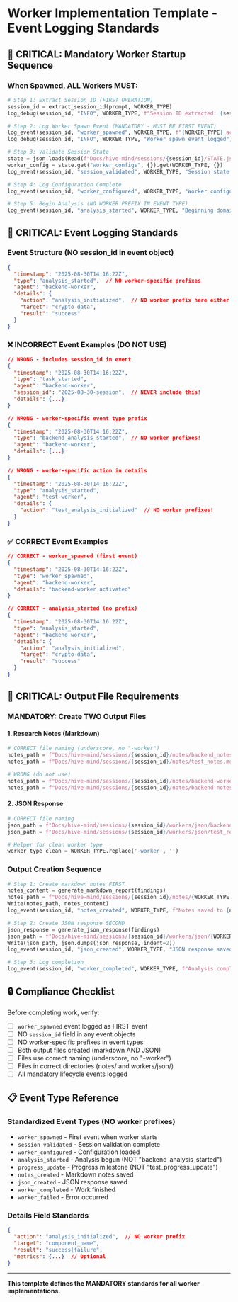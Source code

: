 # Worker Implementation Template - Event Logging Standards

## 🚨 CRITICAL: Mandatory Worker Startup Sequence

### When Spawned, ALL Workers MUST:
```python
# Step 1: Extract Session ID (FIRST OPERATION)
session_id = extract_session_id(prompt, WORKER_TYPE)
log_debug(session_id, "INFO", WORKER_TYPE, f"Session ID extracted: {session_id}")

# Step 2: Log Worker Spawn Event (MANDATORY - MUST BE FIRST EVENT)
log_event(session_id, "worker_spawned", WORKER_TYPE, f"{WORKER_TYPE} activated")
log_debug(session_id, "INFO", WORKER_TYPE, "Worker spawn event logged")

# Step 3: Validate Session State
state = json.loads(Read(f"Docs/hive-mind/sessions/{session_id}/STATE.json"))
worker_config = state.get("worker_configs", {}).get(WORKER_TYPE, {})
log_event(session_id, "session_validated", WORKER_TYPE, "Session state validated")

# Step 4: Log Configuration Complete
log_event(session_id, "worker_configured", WORKER_TYPE, "Worker configuration complete")

# Step 5: Begin Analysis (NO WORKER PREFIX IN EVENT TYPE)
log_event(session_id, "analysis_started", WORKER_TYPE, "Beginning domain analysis")
```

## 📝 CRITICAL: Event Logging Standards

### Event Structure (NO session_id in event object)
```json
{
  "timestamp": "2025-08-30T14:16:22Z",
  "type": "analysis_started",  // NO worker-specific prefixes
  "agent": "backend-worker",
  "details": {
    "action": "analysis_initialized",  // NO worker prefix here either
    "target": "crypto-data",
    "result": "success"
  }
}
```

### ❌ INCORRECT Event Examples (DO NOT USE)
```json
// WRONG - includes session_id in event
{
  "timestamp": "2025-08-30T14:16:22Z",
  "type": "task_started",
  "agent": "backend-worker",
  "session_id": "2025-08-30-session",  // NEVER include this!
  "details": {...}
}

// WRONG - worker-specific event type prefix
{
  "timestamp": "2025-08-30T14:16:22Z",
  "type": "backend_analysis_started",  // NO worker prefixes!
  "agent": "backend-worker",
  "details": {...}
}

// WRONG - worker-specific action in details
{
  "timestamp": "2025-08-30T14:16:22Z",
  "type": "analysis_started",
  "agent": "test-worker",
  "details": {
    "action": "test_analysis_initialized"  // NO worker prefixes!
  }
}
```

### ✅ CORRECT Event Examples
```json
// CORRECT - worker_spawned (first event)
{
  "timestamp": "2025-08-30T14:16:22Z",
  "type": "worker_spawned",
  "agent": "backend-worker",
  "details": "backend-worker activated"
}

// CORRECT - analysis_started (no prefix)
{
  "timestamp": "2025-08-30T14:16:22Z",
  "type": "analysis_started",
  "agent": "backend-worker",
  "details": {
    "action": "analysis_initialized",
    "target": "crypto-data",
    "result": "success"
  }
}
```

## 📄 CRITICAL: Output File Requirements

### MANDATORY: Create TWO Output Files

#### 1. Research Notes (Markdown)
```python
# CORRECT file naming (underscore, no "-worker")
notes_path = f"Docs/hive-mind/sessions/{session_id}/notes/backend_notes.md"
notes_path = f"Docs/hive-mind/sessions/{session_id}/notes/test_notes.md"

# WRONG (do not use)
notes_path = f"Docs/hive-mind/sessions/{session_id}/notes/backend-worker-notes.md"
notes_path = f"Docs/hive-mind/sessions/{session_id}/notes/backend-notes.md"
```

#### 2. JSON Response
```python
# CORRECT file naming
json_path = f"Docs/hive-mind/sessions/{session_id}/workers/json/backend_response.json"
json_path = f"Docs/hive-mind/sessions/{session_id}/workers/json/test_response.json"

# Helper for clean worker type
worker_type_clean = WORKER_TYPE.replace('-worker', '')
```

### Output Creation Sequence
```python
# Step 1: Create markdown notes FIRST
notes_content = generate_markdown_report(findings)
notes_path = f"Docs/hive-mind/sessions/{session_id}/notes/{WORKER_TYPE.replace('-worker','')}_notes.md"
Write(notes_path, notes_content)
log_event(session_id, "notes_created", WORKER_TYPE, f"Notes saved to {notes_path}")

# Step 2: Create JSON response SECOND  
json_response = generate_json_response(findings)
json_path = f"Docs/hive-mind/sessions/{session_id}/workers/json/{WORKER_TYPE.replace('-worker','')}_response.json"
Write(json_path, json.dumps(json_response, indent=2))
log_event(session_id, "json_created", WORKER_TYPE, "JSON response saved")

# Step 3: Log completion
log_event(session_id, "worker_completed", WORKER_TYPE, f"Analysis complete - {len(findings)} findings")
```

## 🔒 Compliance Checklist

Before completing work, verify:
- [ ] `worker_spawned` event logged as FIRST event
- [ ] NO `session_id` field in any event objects
- [ ] NO worker-specific prefixes in event types
- [ ] Both output files created (markdown AND JSON)
- [ ] Files use correct naming (underscore, no "-worker")
- [ ] Files in correct directories (notes/ and workers/json/)
- [ ] All mandatory lifecycle events logged

## 📋 Event Type Reference

### Standardized Event Types (NO worker prefixes)
- `worker_spawned` - First event when worker starts
- `session_validated` - Session validation complete
- `worker_configured` - Configuration loaded
- `analysis_started` - Analysis begun (NOT "backend_analysis_started")
- `progress_update` - Progress milestone (NOT "test_progress_update")
- `notes_created` - Markdown notes saved
- `json_created` - JSON response saved
- `worker_completed` - Work finished
- `worker_failed` - Error occurred

### Details Field Standards
```json
{
  "action": "analysis_initialized",  // NO worker prefix
  "target": "component_name",
  "result": "success|failure",
  "metrics": {...}  // Optional
}
```

---

**This template defines the MANDATORY standards for all worker implementations.**
